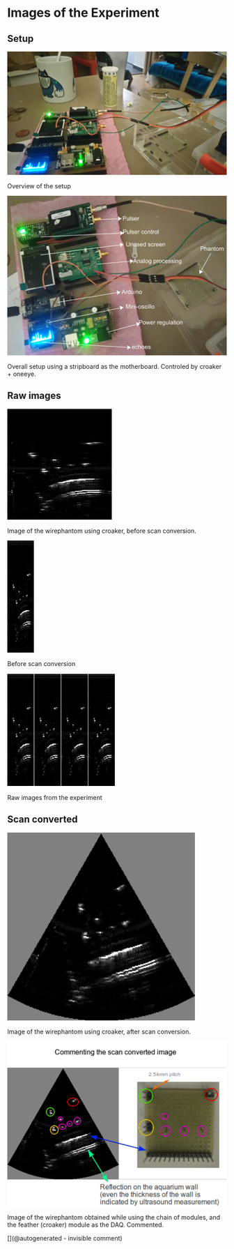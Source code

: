# Images of the Experiment

## Setup

![](/croaker/data/20161217/images/DSC_1175.JPG)

Overview of the setup

![](/croaker/data/20161217/images/DSC_1176.JPG)

Overall setup using a stripboard as the motherboard. Controled by croaker + oneeye.

## Raw images

![](/croaker/data/20161217/20161217-222737.png)

Image of the wirephantom using croaker, before scan conversion.

![](/croaker/data/20161217/raw_data/20161217-222737-1.png)

Before scan conversion

![](/croaker/data/20161217/images/all_raw.png)

Raw images from the experiment

## Scan converted

![](/croaker/data/20161217/20161217-222737-SC.png)

Image of the wirephantom using croaker, after scan conversion.

![](/croaker/data/20161217/20161217-222737-commented.png)

Image of the wirephantom obtained while using the chain of modules, and the feather (croaker) module as the DAQ. Commented.



[](@autogenerated - invisible comment)
